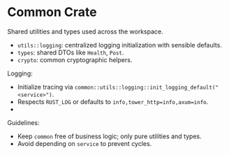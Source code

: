 # Common Crate

Shared utilities and types used across the workspace.

- `utils::logging`: centralized logging initialization with sensible defaults.
- `types`: shared DTOs like `Health`, `Post`.
- `crypto`: common cryptographic helpers.

Logging:
- Initialize tracing via `common::utils::logging::init_logging_default("<service>")`.
- Respects `RUST_LOG` or defaults to `info,tower_http=info,axum=info`.
-
Guidelines:
- Keep `common` free of business logic; only pure utilities and types.
- Avoid depending on `service` to prevent cycles.